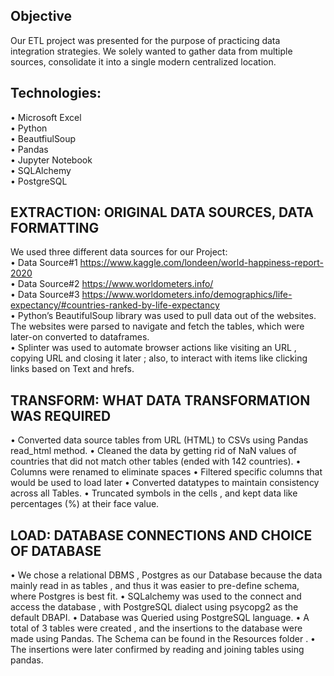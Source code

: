 ## Objective
Our ETL project was presented for the purpose of practicing data integration strategies. We solely wanted to gather data from multiple sources, consolidate it into a single modern centralized location.<br>

## Technologies:
• Microsoft Excel <br>
• Python <br>
• BeautfiulSoup <br>
• Pandas <br>
• Jupyter Notebook <br>
• SQLAlchemy <br>
• PostgreSQL <br>

## EXTRACTION: ORIGINAL DATA SOURCES, DATA FORMATTING
We used three different data sources for our Project:<br>
• Data Source#1 https://www.kaggle.com/londeen/world-happiness-report-2020 <br>
• Data Source#2 https://www.worldometers.info/ <br>
• Data Source#3 https://www.worldometers.info/demographics/life-expectancy/#countries-ranked-by-life-expectancy <br>
• Python’s BeautifulSoup library was used to pull data out of the websites. The websites were parsed to navigate and fetch the tables, which were later-on converted to dataframes. <br>
• Splinter was used to automate browser actions like visiting an URL , copying URL and closing it later ; also, to interact with items like clicking links based on Text and hrefs.

## TRANSFORM: WHAT DATA TRANSFORMATION WAS REQUIRED
• Converted data source tables from URL (HTML) to CSVs using Pandas read_html method.
• Cleaned the data by getting rid of NaN values of countries that did not match other tables (ended with 142 countries).
• Columns were renamed to eliminate spaces
• Filtered specific columns that would be used to load later
• Converted datatypes to maintain consistency across all Tables.
• Truncated symbols in the cells , and kept data like percentages (%) at their face value.

## LOAD: DATABASE CONNECTIONS AND CHOICE OF DATABASE
• We chose a relational DBMS , Postgres as our Database because the data mainly read in as tables , and thus it was easier to pre-define schema, where Postgres is best fit.
• SQLalchemy was used to the connect and access the database , with PostgreSQL dialect using psycopg2 as the default DBAPI.
• Database was Queried using PostgreSQL language.
• A total of 3 tables were created , and the insertions to the database were made using Pandas. The Schema can be found in the Resources folder .
• The insertions were later confirmed by reading and joining tables using pandas.
